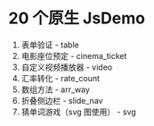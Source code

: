 # 20 个原生 JsDemo

1. 表单验证 - table
2. 电影座位预定 - cinema_ticket
3. 自定义视频播放器 - video
4. 汇率转化 - rate_count
5. 数组方法 - arr_way
6. 折叠侧边栏 - slide_nav
7. 猜单词游戏（svg 图使用） - svg
